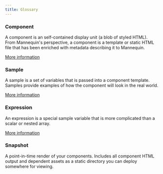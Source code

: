 ```yaml
---
title: Glossary
---
```

### Component
A component is an self-contained display unit (a blob of styled HTML). From Mannequin's perspective, a component is a template or static HTML file that has been enriched with metadata describing it to Mannequin.

[More information](docs/components.md)

### Sample
A sample is a set of variables that is passed into a component template.  Samples provide examples of how the component will look in the real world.

[More information](docs/components.md#Samples)

### Expression
An expression is a special sample variable that is more complicated than a scalar or nested array.

[More information](docs/components.md#Expressions)

### Snapshot
A point-in-time render of your components.  Includes all component HTML output and dependent assets as a static directory you can deploy somewhere for viewing.